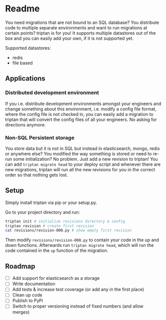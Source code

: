 # Readme

You need migrations that are not bound to an SQL database? You distribute code to multiple separate environments and want to run migrations at certain points? triptan is for you! It supports multiple datastores out of the box and you can easily add your own, if it is not supported yet.

Supported datastores:

- redis
- file based

## Applications

### Distributed development environment
If you i.e. distribute development environments amongst your engineers and change something about this environment, i.e. modify a config file format, where the config file is not checked in, you can easily add a migration to triptan that will convert the config files of all your engineers. No asking for directions anymore.

### Non-SQL Persistent storage
You store data but it is not in SQL but instead in elasticsearch, mongo, redis or anywhere else? You modified the way something is stored or need to re-run some initialization? No problem. Just add a new revision to triptan! You can add `triptan migrate head` to your deploy script and whenever there are new migrations, triptan will run all the new revisions for you in the correct order so that nothing gets lost.

## Setup
Simply install triptan via pip or your setup.py.

Go to your project directory and run:

```bash
triptan init # initialize revisions directory & config
triptan revision # create first revision
cat revisions/revision-000.py # show empty first revision
```

Then modify `revisions/revision-000.py` to contain your code in the up and down functions. Afterwards run `triptan migrate head`, which will run the code contained in the `up` function of the migration.

## Roadmap

- [ ] Add support for elasticsearch as a storage
- [ ] Write documentation
- [ ] Add tests & increase test coverage (or add any in the first place)
- [ ] Clean up code
- [ ] Publish to PyPi
- [ ] Switch to proper versioning instead of fixed numbers (and allow merges)
